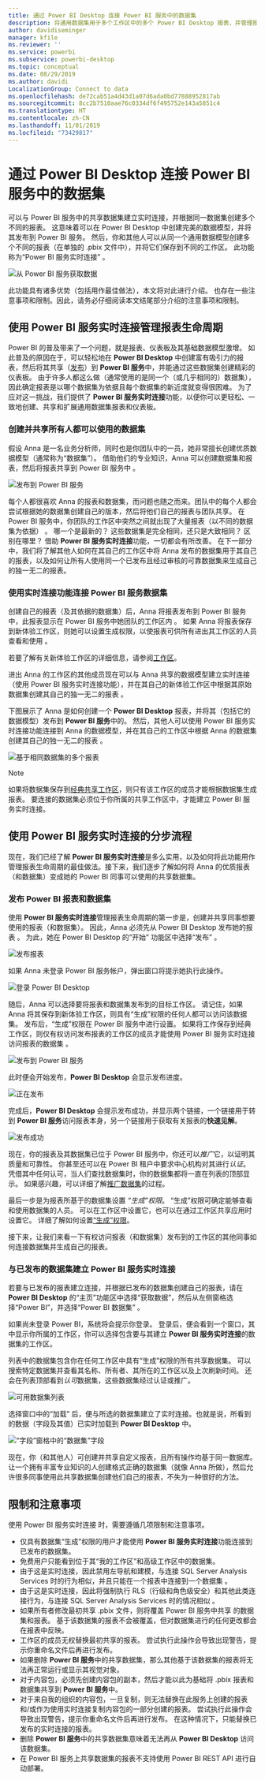 ```yaml
---
title: 通过 Power BI Desktop 连接 Power BI 服务中的数据集
description: 将通用数据集用于多个工作区中的多个 Power BI Desktop 报表，并管理报表生命周期
author: davidiseminger
manager: kfile
ms.reviewer: ''
ms.service: powerbi
ms.subservice: powerbi-desktop
ms.topic: conceptual
ms.date: 08/29/2019
ms.author: davidi
LocalizationGroup: Connect to data
ms.openlocfilehash: de72cab51a4d43d1a07d6ada0bd77888952817ab
ms.sourcegitcommit: 8cc2b7510aae76c0334df6f495752e143a5851c4
ms.translationtype: HT
ms.contentlocale: zh-CN
ms.lasthandoff: 11/01/2019
ms.locfileid: "73429817"
---
```

# <a name="connect-to-datasets-in-the-power-bi-service-from-power-bi-desktop"></a>通过 Power BI Desktop 连接 Power BI 服务中的数据集
可以与 Power BI 服务中的共享数据集建立实时连接，并根据同一数据集创建多个不同的报表。 这意味着可以在 Power BI Desktop 中创建完美的数据模型，并将其发布到 Power BI 服务。 然后，你和其他人可以从同一个通用数据模型创建多个不同的报表（在单独的 .pbix 文件中），并将它们保存到不同的工作区。 此功能称为“Power BI 服务实时连接”  。

![从 Power BI 服务获取数据](media/desktop-report-lifecycle-datasets/report-lifecycle_01.png)

此功能具有诸多优势（包括用作最佳做法），本文将对此进行介绍。 也存在一些注意事项和限制。因此，请务必仔细阅读本文结尾部分介绍的注意事项和限制。

## <a name="using-a-power-bi-service-live-connection-for-report-lifecycle-management"></a>使用 Power BI 服务实时连接管理报表生命周期
Power BI 的普及带来了一个问题，就是报表、仪表板及其基础数据模型激增。 如此普及的原因在于，可以轻松地在 **Power BI Desktop** 中创建富有吸引力的报表，然后将其共享（[发布](desktop-upload-desktop-files.md)）到 **Power BI 服务**中，并能通过这些数据集创建精彩的仪表板。 由于许多人都这么做（通常使用的是同一个（或几乎相同的）数据集），因此确定报表是以哪个数据集为依据且每个数据集的新近度就变得很困难。 为了应对这一挑战，我们提供了 **Power BI 服务实时连接**功能，以便你可以更轻松、一致地创建、共享和扩展通用数据集报表和仪表板。

### <a name="create-a-dataset-everyone-can-use-then-share-it"></a>创建并共享所有人都可以使用的数据集
假设 Anna 是一名业务分析师，同时也是你团队中的一员，她非常擅长创建优质数据模型（通常称为“数据集”）。 借助他们的专业知识，Anna 可以创建数据集和报表，然后将报表共享到 Power BI 服务中  。

![发布到 Power BI 服务](media/desktop-report-lifecycle-datasets/report-lifecycle_02a.png)

每个人都很喜欢 Anna 的报表和数据集，而问题也随之而来。团队中的每个人都会尝试根据她的数据集创建自己的版本，然后将他们自己的报表与团队共享。  在 Power BI 服务中，你团队的工作区中突然之间就出现了大量报表（以不同的数据集为依据）  。 哪一个是最新的？ 这些数据集是完全相同，还只是大致相同？ 区别在哪里？ 借助 **Power BI 服务实时连接**功能，一切都会有所改善。 在下一部分中，我们将了解其他人如何在其自己的工作区中将 Anna 发布的数据集用于其自己的报表，以及如何让所有人使用同一个已发布且经过审核的可靠数据集来生成自己的独一无二的报表。

### <a name="connect-to-a-power-bi-service-dataset-using-a-live-connection"></a>使用实时连接功能连接 Power BI 服务数据集
创建自己的报表（及其依据的数据集）后，Anna 将报表发布到 Power BI 服务中，此报表显示在 Power BI 服务中她团队的工作区内  。 如果 Anna 将报表保存到新体验工作区，则她可以设置生成权限，以使报表可供所有进出其工作区的人员查看和使用  。

若要了解有关新体验工作区的详细信息，请参阅[工作区](service-new-workspaces.md)。

进出 Anna 的工作区的其他成员现在可以与 Anna 共享的数据模型建立实时连接（使用 Power BI 服务实时连接功能），并在其自己的新体验工作区中根据其原始数据集创建其自己的独一无二的报表    。

下图展示了 Anna 是如何创建一个 **Power BI Desktop** 报表，并将其（包括它的数据模型）发布到 **Power BI 服务**中的。 然后，其他人可以使用 Power BI 服务实时连接功能连接到 Anna 的数据模型，并在其自己的工作区中根据 Anna 的数据集创建其自己的独一无二的报表  。

![基于相同数据集的多个报表](media/desktop-report-lifecycle-datasets/report-lifecycle_03.png)

> [!NOTE]
> 如果将数据集保存到[经典共享工作区](service-create-workspaces.md)，则只有该工作区的成员才能根据数据集生成报表。 要连接的数据集必须位于你所属的共享工作区中，才能建立 Power BI 服务实时连接。
> 
> 

## <a name="step-by-step-for-using-the-power-bi-service-live-connection"></a>使用 Power BI 服务实时连接的分步流程
现在，我们已经了解 **Power BI 服务实时连接**是多么实用，以及如何将此功能用作管理报表生命周期的最佳做法。接下来，我们逐步了解如何将 Anna 的优质报表（和数据集）变成她的 Power BI 同事可以使用的共享数据集。

### <a name="publish-a-power-bi-report-and-dataset"></a>发布 Power BI 报表和数据集
使用 **Power BI 服务实时连接**管理报表生命周期的第一步是，创建并共享同事想要使用的报表（和数据集）。 因此，Anna 必须先从 Power BI Desktop 发布她的报表   。 为此，她在 Power BI Desktop 的“开始”  功能区中选择“发布”  。

![发布报表](media/desktop-report-lifecycle-datasets/report-lifecycle_02a.png)

如果 Anna 未登录 Power BI 服务帐户，弹出窗口将提示她执行此操作。

![登录 Power BI Desktop](media/desktop-report-lifecycle-datasets/report-lifecycle_04.png)

随后，Anna 可以选择要将报表和数据集发布到的目标工作区。 请记住，如果 Anna 将其保存到新体验工作区，则具有“生成”权限的任何人都可以访问该数据集。 发布后，“生成”权限在 Power BI 服务中进行设置。 如果将工作保存到经典工作区，则仅有权访问发布报表的工作区的成员才能使用 Power BI 服务实时连接访问报表的数据集  。

![发布到 Power BI 服务](media/desktop-report-lifecycle-datasets/report-lifecycle_05.png)

此时便会开始发布，**Power BI Desktop** 会显示发布进度。

![正在发布](media/desktop-report-lifecycle-datasets/report-lifecycle_06.png)

完成后，**Power BI Desktop** 会提示发布成功，并显示两个链接，一个链接用于转到 **Power BI 服务**访问报表本身，另一个链接用于获取有关报表的**快速见解**。

![发布成功](media/desktop-report-lifecycle-datasets/report-lifecycle_07.png)

现在，你的报表及其数据集已位于 Power BI 服务中，你还可以*推广*它，以证明其质量和可靠性。 你甚至还可以在 Power BI 租户中要求中心机构对其进行*认证*。 凭借其中任何认可，当人们查找数据集时，你的数据集都将一直在列表的顶部显示。 如果感兴趣，可以详细了解[推广数据集](service-datasets-promote.md)的过程。 

最后一步是为报表所基于的数据集设置 *“生成”权限*。 “生成”权限可确定能够查看和使用数据集的人员。 可以在工作区中设置它，也可以在通过工作区共享应用时设置它。 详细了解如何设置[“生成”权限](service-datasets-build-permissions.md)。

接下来，让我们来看一下有权访问报表（和数据集）发布到的工作区的其他同事如何连接数据集并生成自己的报表。

### <a name="establish-a-power-bi-service-live-connection-to-the-published-dataset"></a>与已发布的数据集建立 Power BI 服务实时连接
若要与已发布的报表建立连接，并根据已发布的数据集创建自己的报表，请在 **Power BI Desktop** 的“主页”功能区中选择“获取数据”，然后从左侧窗格选择“Power BI”，并选择“Power BI 数据集”     。

如果尚未登录 Power BI，系统将会提示你登录。 登录后，便会看到一个窗口，其中显示你所属的工作区，你可以选择包含要与其建立 **Power BI 服务实时连接**的数据集的工作区。

列表中的数据集包含你在任何工作区中具有“生成”权限的所有共享数据集。 可以搜索特定数据集并查看其名称、所有者、其所在的工作区以及上次刷新时间。 还会在列表顶部看到*认可*数据集，这些数据集经过认证或推广。 

![可用数据集列表](media/desktop-report-lifecycle-datasets/desktop-select-shared-dataset.png)

选择窗口中的“加载”  后，便与所选的数据集建立了实时连接。也就是说，所看到的数据（字段及其值）已实时加载到 **Power BI Desktop** 中。

![“字段”窗格中的“数据集”字段](media/desktop-report-lifecycle-datasets/report-lifecycle_10.png)

现在，你（和其他人）可创建并共享自定义报表，且所有操作均基于同一数据库。 让一个拥有丰富专业知识的人创建格式正确的数据集（就像 Anna 所做），然后允许很多同事使用此共享数据集创建他们自己的报表，不失为一种很好的方法。

## <a name="limitations-and-considerations"></a>限制和注意事项
使用 Power BI 服务实时连接  时，需要遵循几项限制和注意事项。

* 仅具有数据集“生成”权限的用户才能使用 **Power BI 服务实时连接**功能连接到已发布的数据集。 
* 免费用户只能看到位于其“我的工作区”和高级工作区中的数据集。
* 由于这是实时连接，因此禁用左导航和建模，与连接 SQL Server Analysis Services 时的行为相似，并且只能在一个报表中连接到一个数据集  。
* 由于这是实时连接，因此将强制执行 RLS（行级和角色级安全）和其他此类连接行为，与连接 SQL Server Analysis Services 时的情况相似  。
* 如果所有者修改最初共享 .pbix 文件，则将覆盖 Power BI 服务中共享  的数据集和报表。 基于该数据集的报表不会被覆盖，但对数据集进行的任何更改都会在报表中反映。
* 工作区的成员无权替换最初共享的报表。 尝试执行此操作会导致出现警告，提示你重命名文件后再进行发布。
* 如果删除 **Power BI 服务**中的共享数据集，那么其他基于该数据集的报表将无法再正常运行或显示其视觉对象。
* 对于内容包，必须先创建内容包的副本，然后才能以此为基础将 .pbix 报表和数据集共享到 **Power BI 服务**中。
* 对于来自我的组织的内容包，一旦复制，则无法替换在此服务上创建的报表和/或作为使用实时连接复制内容包的一部分创建的报表。  尝试执行此操作会导致出现警告，提示你重命名文件后再进行发布。 在这种情况下，只能替换已发布的实时连接的报表。
* 删除 **Power BI 服务**中的共享数据集意味着无法再从 **Power BI Desktop** 访问该数据集。
* 在 Power BI 服务上共享数据集的报表不支持使用 Power BI REST API 进行自动部署。

